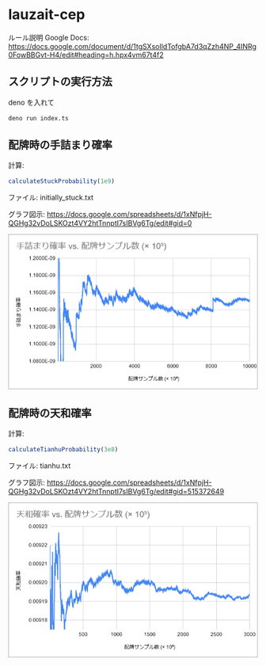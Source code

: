 # lauzait-cep

ルール説明 Google Docs: https://docs.google.com/document/d/1tgSXsoIldTofgbA7d3qZzh4NP_4INRg0FowBBGvt-H4/edit#heading=h.hpx4vm67t4f2

## スクリプトの実行方法

deno を入れて

```bash
deno run index.ts
```

## 配牌時の手詰まり確率

計算:

```js
calculateStuckProbability(1e9)
```

ファイル: initially_stuck.txt

グラフ図示: https://docs.google.com/spreadsheets/d/1xNfpjH-QGHg32vDoLSKOzt4VY2htTnnptI7sIBVg6Tg/edit#gid=0

![](./initially_stuck.png)


## 配牌時の天和確率

計算:

```js
calculateTianhuProbability(3e8)
```

ファイル: tianhu.txt

グラフ図示: https://docs.google.com/spreadsheets/d/1xNfpjH-QGHg32vDoLSKOzt4VY2htTnnptI7sIBVg6Tg/edit#gid=515372649

![](./tianhu.png)
